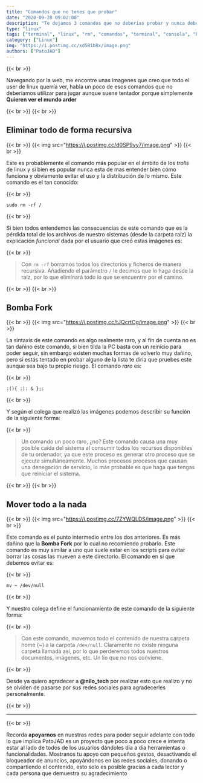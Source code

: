 ```yaml
---
title: "Comandos que no tenes que probar"
date: "2020-09-28 09:02:00"
description: "Te dejamos 3 comandos que no deberias probar y nunca deberias caer en esto."
type: "linux"
tags: ["terminal", "linux", "rm", "comandos", "terminal", "consola", "bomba", "fork", "dev", "null"]
category: ["Linux"]
img: "https://i.postimg.cc/xd5B1bRx/image.png"
authors: ["PatoJAD"]
---
```


{{< br >}}

Navegando por la web, me encontre unas imagenes que creo que todo el user de linux querría ver, habla un poco de esos comandos que no deberíamos utilizar para jugar aunque suene tentador porque simplemente **Quieren ver el mundo arder**

{{< br >}}
{{< br >}}

## Eliminar todo de forma recursiva

{{< br >}}
{{< img src="https://i.postimg.cc/d0SP9yy7/image.png" >}}
{{< br >}}

Este es probablemente el comando más popular en el ámbito de los *trolls* de linux y si bien es popular nunca esta de mas entender bien cómo funciona y obviamente evitar el uso y la distribución de lo mismo. Este comando es el tan conocido:

{{< br >}}

    sudo rm -rf /

{{< br >}}

Si bien todos entendemos las consecuencias de este comando que es la pérdida total de los archivos de nuestro sistemas (desde la carpeta raíz) la explicación *funcional* dada por el usuario que creó estas imágenes es:

{{< br >}}

> Con `rm -rf` borramos todos los directorios y ficheros de manera recursiva. Añadiendo el parámetro `/` le decimos que lo haga desde la raíz, por lo que eliminará todo lo que se encuentre por el camino.

{{< br >}}
{{< br >}}

## Bomba Fork

{{< br >}}
{{< img src="https://i.postimg.cc/tJQcrtCg/image.png" >}}
{{< br >}}

La sintaxis de este comando es algo realmente raro, y al fin de cuenta no es tan dañino este comando, si bien tilda la PC basta con un reinicio para poder seguir, sin embargo existen muchas formas de volverlo muy dañino, pero si estás tentado en probar alguno de la lista te diria que pruebes este aunque sea bajo tu propio riesgo. El comando *raro* es:

{{< br >}}

    :(){ :|: & };:

{{< br >}}

Y según el colega que realizó las imágenes podemos describir su función de la siguiente forma:

{{< br >}}

> Un comando un poco raro, ¿no? Este comando causa una muy posible caída del sistema al consumir todos los recursos disponibles de tu ordenador, ya que este proceso es generar otro proceso que se ejecute simultáneamente. Muchos procesos procesos que causan una denegación de servicio, lo más probable es que haga que tengas que reiniciar el sistema.

{{< br >}}
{{< br >}}

## Mover todo a la nada

{{< br >}}
{{< img src="https://i.postimg.cc/7ZYWQLDS/image.png" >}}
{{< br >}}

Este comando es el punto intermedio entre los dos anteriores. Es más dañino que la **Bomba Fork** por lo cual no recomiendo probarlo. Este comando es muy similar a uno que suele estar en los scripts para evitar borrar las cosas las mueven a este directorio. El comando en sí que debemos evitar es:

{{< br >}}

    mv ~ /dev/null

{{< br >}}

Y nuestro colega define el funcionamiento de este comando de la siguiente forma:

{{< br >}}

> Con este comando, movemos todo el contenido de nuestra carpeta home (~) a la carpeta `/dev/null`. Claramente no existe ninguna carpeta llamada así, por lo que perderemos todos nuestros documentos, imágenes, etc. Un lío que no nos conviene.

{{< br >}}

Desde ya quiero agradecer a **@nilo_tech** por realizar esto que realizo y no se olviden de pasarse por sus redes sociales para agradecerles personalmente.

{{< br >}}

---

{{< br >}}

Recorda **apoyarnos** en nuestras redes para poder seguir adelante con todo lo que implica PatoJAD es un proyecto que poco a poco crece e intenta estar al lado de todos de los usuarios dándoles dia a dia herramientas o funcionalidades. Mostranos tu apoyo con pequeños gestos, desactivando el bloqueador de anuncios, apoyándonos en las redes sociales, donando o compartiendo el contenido, esto solo es posible gracias a cada lector y cada persona que demuestra su agradecimiento
